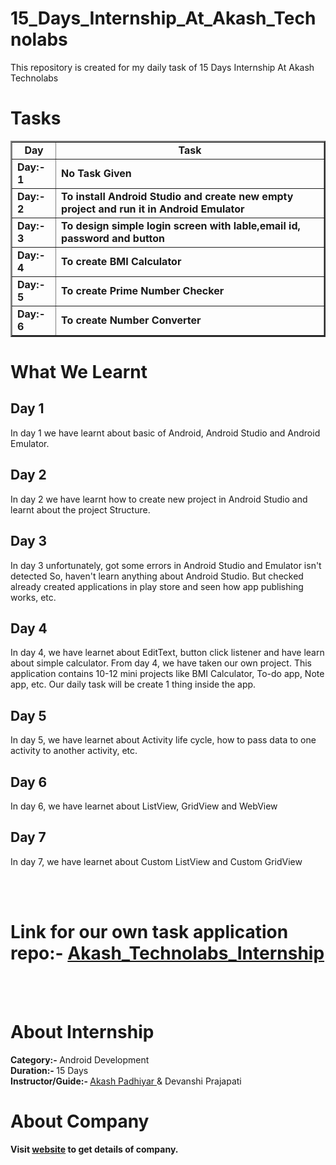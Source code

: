 # 15_Days_Internship_At_Akash_Technolabs
This repository is created for my daily task of 15 Days Internship At Akash Technolabs


# Tasks

<table border="2">
  <tr>
    <td><b><div align="center"> Day </div></b></td>
    <td><b><div align="center"> Task </div></b></td>
  </tr>
  
  <tr>
    <td><b> Day:- 1 </b></td>
    <td><b> No Task Given </b></td>
  </tr>
  
  <tr>
    <td><b> Day:- 2 </b></td>
    <td><b> To install Android Studio and create new empty project and run it in Android Emulator </b></td>
  </tr>
  
  <tr>
    <td><b> Day:- 3 </b></td>
    <td><b> To design simple login screen with lable,email id, password and button </b></td>
  </tr>
  
  <tr>
    <td><b> Day:- 4 </b></td>
    <td><b> To create BMI Calculator </b></td>
  </tr>
  
  <tr>
    <td><b> Day:- 5 </b></td>
    <td><b> To create Prime Number Checker </b></td>
  </tr>
  
  <tr>
    <td><b> Day:- 6 </b></td>
    <td><b> To create Number Converter </b></td>
  </tr>
</table>


# What We Learnt

## Day 1
<p>In day 1 we have learnt about basic of Android, Android Studio and Android Emulator.</p>

## Day 2
<p>In day 2 we have learnt how to create new project in Android Studio and learnt about the project Structure.</p>

## Day 3
<p>In day 3 unfortunately, got some errors in Android Studio and Emulator isn't detected So, haven't learn anything about Android Studio. But checked already created applications in play store and seen how app publishing works, etc.</p>

## Day 4
<p>In day 4, we have learnet about EditText, button click listener and have learn about simple calculator. From day 4, we have taken our own project. This application contains 10-12 mini projects like BMI Calculator, To-do app, Note app, etc. Our daily task will be create 1 thing inside the app.</p>

## Day 5
<p>In day 5, we have learnet about Activity life cycle, how to pass data to one activity to another activity, etc.</p>

## Day 6
<p>In day 6, we have learnet about ListView, GridView and WebView</p>

## Day 7
<p>In day 7, we have learnet about Custom ListView and Custom GridView</p>

<br>
<br>

# Link for our own task application repo:- <a href="https://github.com/DeveloperJayu/Akash_Technolabs_Internship">Akash_Technolabs_Internship</a>

<br>
<br>

# About Internship

<b> Category:- </b> Android Development <br>
<b> Duration:- </b> 15 Days <br>
<b> Instructor/Guide:- </b> <a href="https://www.linkedin.com/in/akashpadhiyar"> Akash Padhiyar </a> & Devanshi Prajapati

# About Company

<b> Visit <a href="http://akashtechnolabs.com/"> website</a> to get details of company.
